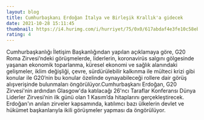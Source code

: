 ```yaml
--- 
layout: blog
title: Cumhurbaşkanı Erdoğan İtalya ve Birleşik Krallık'a gidecek
date: 2021-10-28 15:11:45
thumbnail: https://i4.hurimg.com/i/hurriyet/75/0x0/617abdaf4e3fe10c58ebbb6f.jpg
rating: 4
---
```

Cumhurbaşkanlığı İletişim Başkanlığından yapılan açıklamaya göre, G20 Roma Zirvesi’ndeki görüşmelerde, liderlerin, koronavirüs salgını gölgesinde yaşanan ekonomik toparlanma, küresel ekonomi ve sağlık alanındaki gelişmeler, iklim değişliği, çevre, sürdürülebilir kalkınma ile mülteci krizi gibi konular ile G20’nin bu konular özelinde oynayabileceği rollere dair görüş alışverişinde bulunmaları öngörülüyor.Cumhurbaşkanı Erdoğan, G20 Zirvesi'nin ardından Glasgow'da katılacağı 26'ncı Taraflar Konferansı Dünya Liderler Zirvesi’nin ilk günü olan 1 Kasım’da hitaplarını gerçekleştirecek. Erdoğan'ın anılan zirveler kapsamında, katılımcı bazı ülkelerin devlet ve hükümet başkanlarıyla ikili görüşmeler yapması da öngörülüyor.